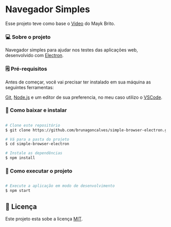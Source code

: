 # Navegador Simples

Esse projeto teve como base o [Video](https://youtu.be/zy-B9d2ZVrw?list=PL85ITvJ7FLoifcDIBeuuAhh4_799RZaSc) do Mayk Brito. 

### 💻 Sobre o projeto

Navegador simples para ajudar nos testes das aplicações web, desenvolvido com [Electron](https://www.electronjs.org/).

### 🗒 Pré-requisitos

Antes de começar, você vai precisar ter instalado em sua máquina as seguintes ferramentas:

[Git](https://git-scm.com), [Node.js](https://nodejs.org/en/) e um editor de sua preferencia, no meu caso utilizo o [VSCode](https://code.visualstudio.com/).

### 🎲 Como baixar e instalar

```bash

# Clone este repositório
$ git clone https://github.com/brunagoncalves/simple-browser-electron.git

# Vá para a pasta do projeto
$ cd simple-browser-electron

# Instale as dependências
$ npm install

```

### 🚀 Como executar o projeto

```bash

# Execute a aplicação em modo de desenvolvimento
$ npm start

```

## 📝 Licença

Este projeto esta sobe a licença [MIT](./LICENSE).

